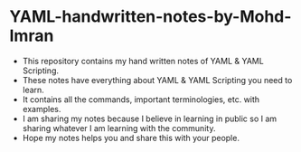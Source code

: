 # YAML-handwritten-notes-by-Mohd-Imran
- This repository contains my hand written notes of YAML & YAML Scripting.
- These notes have everything about YAML & YAML Scripting you need to learn.
- It contains all the commands, important terminologies, etc. with examples.
- I am sharing my notes because I believe in learning in public so I am sharing whatever I am learning with the community.
- Hope my notes helps you and share this with your people.
